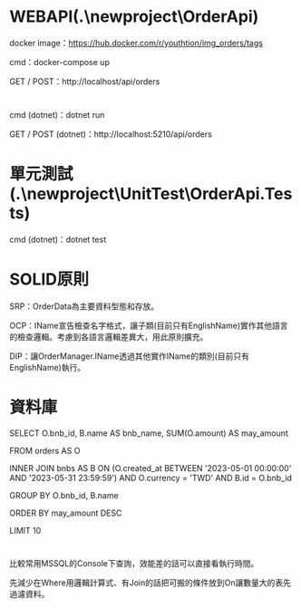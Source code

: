 # WEBAPI(.\newproject\OrderApi\)
docker image：https://hub.docker.com/r/youthtion/img_orders/tags

cmd：docker-compose up

GET / POST：http://localhost/api/orders
#
cmd (dotnet)：dotnet run

GET / POST (dotnet)：http://localhost:5210/api/orders
# 單元測試(.\newproject\UnitTest\OrderApi.Tests\)
cmd (dotnet)：dotnet test
# SOLID原則
SRP：OrderData為主要資料型態和存放。

OCP：IName宣告檢查名字格式，讓子類(目前只有EnglishName)實作其他語言的檢查邏輯。考慮到各語言邏輯差異大，用此原則擴充。

DIP：讓OrderManager.IName透過其他實作IName的類別(目前只有EnglishName)執行。
# 資料庫
SELECT O.bnb_id, B.name AS bnb_name, SUM(O.amount) AS may_amount

FROM orders AS O

INNER JOIN bnbs AS B ON (O.created_at BETWEEN '2023-05-01 00:00:00' AND '2023-05-31 23:59:59') AND O.currency = 'TWD' AND B.id = O.bnb_id

GROUP BY O.bnb_id, B.name

ORDER BY may_amount DESC

LIMIT 10
#
比較常用MSSQL的Console下查詢，效能差的話可以直接看執行時間。

先減少在Where用邏輯計算式、有Join的話把可搬的條件放到On讓數量大的表先過濾資料。
